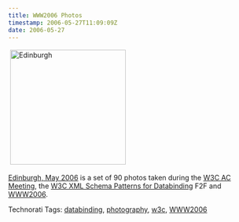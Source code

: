 ```yaml
---
title: WWW2006 Photos
timestamp: 2006-05-27T11:09:09Z
date: 2006-05-27
---
```


<a href="http://www.flickr.com/photos/psd/sets/72057594143544225/">
<img src="http://blog.whatfettle.com/Edinburgh.png" height="234" width="235" border="0" hspace="4" vspace="4" alt="Edinburgh" />
</a>
<p><a href="http://www.flickr.com/photos/psd/sets/72057594143544225/">Edinburgh, May 2006</a> is a set of 90 photos taken during the <a href="http://www.w3.org/News/2006#x20060520a">W3C AC Meeting</a>, the <a href="http://www.w3c.org/2002/ws/databinding/">W3C XML Schema Patterns for Databinding</a> F2F and <a href="http://www.www2006.org">WWW2006</a>.
</p>
<!-- technorati tags start --><p>Technorati Tags: <a href="http://www.technorati.com/tag/databinding" rel="tag">databinding</a>, <a href="http://www.technorati.com/tag/photography" rel="tag">photography</a>, <a href="http://www.technorati.com/tag/w3c" rel="tag">w3c</a>, <a href="http://www.technorati.com/tag/WWW2006" rel="tag">WWW2006</a></p><!-- technorati tags end -->